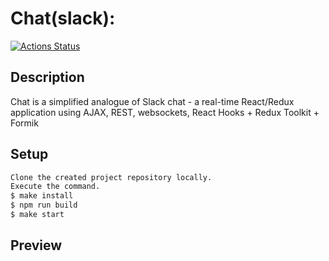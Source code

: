 # Chat(slack):
[![Actions Status](https://github.com/ArtyomVolkov1/frontend-project-12/workflows/hexlet-check/badge.svg)](https://github.com/ArtyomVolkov1/frontend-project-12/actions)

## Description
Chat is a simplified analogue of Slack chat -  a real-time React/Redux application using AJAX, REST, websockets, React Hooks + Redux Toolkit + Formik    

## Setup
```bash
Clone the created project repository locally. 
Execute the command.
$ make install
$ npm run build
$ make start
```
## Preview
